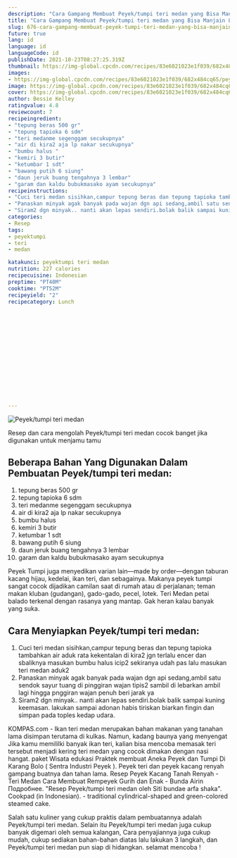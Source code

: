 ```yaml
---
description: "Cara Gampang Membuat Peyek/tumpi teri medan yang Bisa Manjain Lidah"
title: "Cara Gampang Membuat Peyek/tumpi teri medan yang Bisa Manjain Lidah"
slug: 676-cara-gampang-membuat-peyek-tumpi-teri-medan-yang-bisa-manjain-lidah
future: true
lang: id
language: id
languageCode: id
publishDate: 2021-10-23T08:27:25.319Z 
thumbnail: https://img-global.cpcdn.com/recipes/83e6021023e1f039/682x484cq65/peyektumpi-teri-medan-foto-resep-utama.png
images:
- https://img-global.cpcdn.com/recipes/83e6021023e1f039/682x484cq65/peyektumpi-teri-medan-foto-resep-utama.png
image: https://img-global.cpcdn.com/recipes/83e6021023e1f039/682x484cq65/peyektumpi-teri-medan-foto-resep-utama.png
cover: https://img-global.cpcdn.com/recipes/83e6021023e1f039/682x484cq65/peyektumpi-teri-medan-foto-resep-utama.png
author: Bessie Kelley
ratingvalue: 4.8
reviewcount: 7
recipeingredient:
- "tepung beras 500 gr"
- "tepung tapioka 6 sdm"
- "teri medanme segenggam secukupnya"
- "air di kira2 aja lp nakar secukupnya"
- "bumbu halus "
- "kemiri 3 butir"
- "ketumbar 1 sdt"
- "bawang putih 6 siung"
- "daun jeruk buang tengahnya 3 lembar"
- "garam dan kaldu bubukmasako ayam secukupnya"
recipeinstructions:
- "Cuci teri medan sisihkan,campur tepung beras dan tepung tapioka tambahkan air aduk rata kekentalan di kira2 jgn terlalu encer dan sbaliknya masukan bumbu halus icip2 sekiranya udah pas lalu masukan teri medan aduk2"
- "Panaskan minyak agak banyak pada wajan dgn api sedang,ambil satu sendok sayur tuang di pinggiran wajan tipis2 sambil di lebarkan ambil lagi hingga pnggiran wajan penuh beri jarak ya"
- "Siram2 dgn minyak.. nanti akan lepas sendiri.bolak balik sampai kuning keemasan. lakukan sampai adonan habis tiriskan biarkan fingin dan simpan pada toples kedap udara."
categories:
- Resep
tags:
- peyektumpi
- teri
- medan

katakunci: peyektumpi teri medan 
nutrition: 227 calories
recipecuisine: Indonesian
preptime: "PT40M"
cooktime: "PT52M"
recipeyield: "2"
recipecategory: Lunch


     
    
    
    
    
    
    
    
    
    
    
      
    
---
```



![Peyek/tumpi teri medan](https://img-global.cpcdn.com/recipes/83e6021023e1f039/682x484cq65/peyektumpi-teri-medan-foto-resep-utama.png)

Resep dan cara mengolah  Peyek/tumpi teri medan cocok banget jika digunakan untuk menjamu tamu

<!--inarticleads1-->

## Beberapa Bahan Yang Digunakan Dalam Pembuatan Peyek/tumpi teri medan:

1. tepung beras 500 gr
1. tepung tapioka 6 sdm
1. teri medanme segenggam secukupnya
1. air di kira2 aja lp nakar secukupnya
1. bumbu halus 
1. kemiri 3 butir
1. ketumbar 1 sdt
1. bawang putih 6 siung
1. daun jeruk buang tengahnya 3 lembar
1. garam dan kaldu bubukmasako ayam secukupnya

Peyek Tumpi juga menyedikan varian lain—made by order—dengan taburan kacang hijau, kedelai, ikan teri, dan sebagainya. Makanya peyek tumpi sangat cocok dijadikan camilan saat di rumah atau di perjalanan; teman makan kluban (gudangan), gado-gado, pecel, lotek. Teri Medan petai balado terkenal dengan rasanya yang mantap. Gak heran kalau banyak yang suka. 

<!--inarticleads2-->

## Cara Menyiapkan Peyek/tumpi teri medan:

1. Cuci teri medan sisihkan,campur tepung beras dan tepung tapioka tambahkan air aduk rata kekentalan di kira2 jgn terlalu encer dan sbaliknya masukan bumbu halus icip2 sekiranya udah pas lalu masukan teri medan aduk2
1. Panaskan minyak agak banyak pada wajan dgn api sedang,ambil satu sendok sayur tuang di pinggiran wajan tipis2 sambil di lebarkan ambil lagi hingga pnggiran wajan penuh beri jarak ya
1. Siram2 dgn minyak.. nanti akan lepas sendiri.bolak balik sampai kuning keemasan. lakukan sampai adonan habis tiriskan biarkan fingin dan simpan pada toples kedap udara.


KOMPAS.com - Ikan teri medan merupakan bahan makanan yang tanahan lama disimpan terutama di kulkas. Namun, kadang baunya yang menyengat Jika kamu memililki banyak ikan teri, kalian bisa mencoba memasak teri tersebut menjadi kering teri medan yang cocok dimakan dengan nasi hangat. paket Wisata edukasi Praktek membuat Aneka Peyek dan Tumpi Di Karang Bolo ( Sentra Industri Peyek ). Peyek teri dan peyek kacang renyah gampang buatnya dan tahan lama. Resep Peyek Kacang Tanah Renyah - Teri Medan Cara Membuat Rempeyek Gurih dan Enak - Bunda Airin Подробнее. &#34;Resep Peyek/tumpi teri medan oleh Siti bundae arfa shaka&#34;. Cookpad (in Indonesian). - traditional cylindrical-shaped and green-colored steamed cake. 

Salah satu kuliner yang cukup praktis dalam pembuatannya adalah  Peyek/tumpi teri medan. Selain itu  Peyek/tumpi teri medan  juga cukup banyak digemari oleh semua kalangan, Cara penyajiannya juga cukup mudah, cukup sediakan bahan-bahan diatas lalu lakukan 3 langkah, dan  Peyek/tumpi teri medan  pun siap di hidangkan. selamat mencoba !
